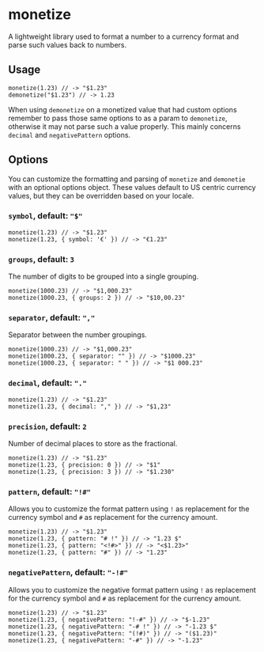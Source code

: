 # monetize

A lightweight library used to format a number to a currency format and parse such values back to numbers.

## Usage

```JS
monetize(1.23) // -> "$1.23"
demonetize("$1.23") // -> 1.23
```

When using `demonetize` on a monetized value that had custom options remember to pass those same options to as a param to `demonetize`, otherwise it may not parse such a value properly. This mainly concerns `decimal` and `negativePattern` options.

## Options

You can customize the formatting and parsing of `monetize` and `demonetie` with an optional options object. These values default to US centric currency values, but they can be overridden based on your locale.

### `symbol`, default: `"$"`

```JS
monetize(1.23) // -> "$1.23"
monetize(1.23, { symbol: '€' }) // -> "€1.23"
```

### `groups`, default: `3`

The number of digits to be grouped into a single grouping.

```JS
monetize(1000.23) // -> "$1,000.23"
monetize(1000.23, { groups: 2 }) // -> "$10,00.23"
```

### `separator`, default: `","`

Separator between the number groupings.

```JS
monetize(1000.23) // -> "$1,000.23"
monetize(1000.23, { separator: "" }) // -> "$1000.23"
monetize(1000.23, { separator: " " }) // -> "$1 000.23"
```

### `decimal`, default: `"."`

```JS
monetize(1.23) // -> "$1.23"
monetize(1.23, { decimal: "," }) // -> "$1,23"
```

### `precision`, default: `2`

Number of decimal places to store as the fractional.

```JS
monetize(1.23) // -> "$1.23"
monetize(1.23, { precision: 0 }) // -> "$1"
monetize(1.23, { precision: 3 }) // -> "$1.230"
```

### `pattern`, default: `"!#"`

Allows you to customize the format pattern using `!` as replacement for the currency symbol and `#` as replacement for the currency amount.

```JS
monetize(1.23) // -> "$1.23"
monetize(1.23, { pattern: "# !" }) // -> "1.23 $"
monetize(1.23, { pattern: "<!#>" }) // -> "<$1.23>"
monetize(1.23, { pattern: "#" }) // -> "1.23"
```

### `negativePattern`, default: `"-!#"`

Allows you to customize the negative format pattern using `!` as replacement for the currency symbol and `#` as replacement for the currency amount.

```JS
monetize(1.23) // -> "$1.23"
monetize(1.23, { negativePattern: "!-#" }) // -> "$-1.23"
monetize(1.23, { negativePattern: "-# !" }) // -> "-1.23 $"
monetize(1.23, { negativePattern: "(!#)" }) // -> "($1.23)"
monetize(1.23, { negativePattern: "-#" }) // -> "-1.23"
```
